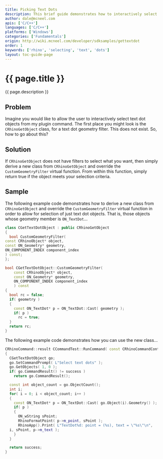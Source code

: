 ```yaml
---
title: Picking Text Dots
description: This brief guide demonstrates how to interactively select Text Dot objects with C/C++ CRhinoGetObject.
author: dale@mcneel.com
apis: ['C/C++']
languages: ['C/C++']
platforms: ['Windows']
categories: ['Fundamentals']
origin: http://wiki.mcneel.com/developer/sdksamples/gettextdot
order: 1
keywords: ['rhino', 'selecting', 'text', 'dots']
layout: toc-guide-page
---
```


# {{ page.title }}

{{ page.description }}

## Problem

Imagine you would like to allow the user to interactively select text dot objects from my plugin command.  The first place you might look is the `CRhinoGetObject` class, for a text dot geometry filter.  This does not exist.  So, how to go about this?

## Solution

If `CRhinoGetObject` does not have filters to select what you want, then simply derive a new class from `CRhinoGetObject` and override the `CustomGeometryFilter` virtual function.  From within this function, simply return true if the object meets your selection criteria.

## Sample

The following example code demonstrates how to derive a new class from `CRhinoGetObject` and override the `CustomGeometryFilter` virtual function in order to allow for selection of just text dot objects.  That is, those objects whose geometry member is `ON_TextDot`...

```cpp
class CGetTextDotObject : public CRhinoGetObject
{
  bool CustomGeometryFilter(
const CRhinoObject* object,
const ON_Geometry* geometry,
ON_COMPONENT_INDEX component_index
) const;
};

bool CGetTextDotObject::CustomGeometryFilter(
    const CRhinoObject* object,
    const ON_Geometry* geometry,
    ON_COMPONENT_INDEX component_index
    ) const
{
  bool rc = false;
  if( geometry )
  {
    const ON_TextDot* p = ON_TextDot::Cast( geometry );
    if( p )
      rc = true;
  }
  return rc;
}
```

The following example code demonstrates how you can use the new class...

```cpp
CRhinoCommand::result CCommandTest::RunCommand( const CRhinoCommandContext& context )
{
  CGetTextDotObject go;
  go.SetCommandPrompt( L"Select text dots" );
  go.GetObjects( 1, 0 );
  if( go.CommandResult() != success )
    return go.CommandResult();

  const int object_count = go.ObjectCount();
  int i;
  for( i = 0; i < object_count; i++ )
  {
    const ON_TextDot* p = ON_TextDot::Cast( go.Object(i).Geometry() );
    if( p )
    {
      ON_wString sPoint;
      RhinoFormatPoint( p->m_point, sPoint );
      RhinoApp().Print( L"TextDot%d: point = (%s), text = \"%s\"\n",
  i, sPoint, p->m_text );
    }
  }

  return success;
}
```
